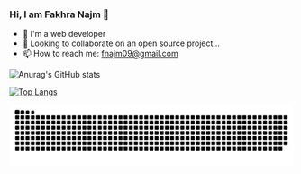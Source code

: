 
### Hi, I am Fakhra Najm 👋
- 🔭 I'm a web developer
- 👯 Looking to collaborate on an open source project...
- 📫 How to reach me: fnajm09@gmail.com


![Anurag's GitHub stats](https://github-readme-stats.vercel.app/api?username=najm09&count_private=true&show_icons=true&theme=radical)

[![Top Langs](https://github-readme-stats.vercel.app/api/top-langs/?username=najm09&layout=compact&theme=radical)](https://github.com/anuraghazra/github-readme-stats)


![](https://github.com/Platane/snk/raw/output/github-contribution-grid-snake.svg)

